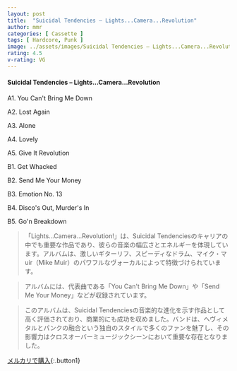 ```yaml
---
layout: post
title:  "Suicidal Tendencies – Lights...Camera...Revolution"
author: mmr
categories: [ Cassette ]
tags: [ Hardcore, Punk ]
image: ../assets/images/Suicidal Tendencies – Lights...Camera...Revolution.jpg
rating: 4.5
v-rating: VG
---
```


#### Suicidal Tendencies – Lights...Camera...Revolution

A1. You Can't Bring Me Down

A2. Lost Again

A3. Alone

A4. Lovely

A5. Give It Revolution

B1. Get Whacked

B2. Send Me Your Money

B3. Emotion No. 13

B4. Disco's Out, Murder's In

B5. Go'n Breakdown

> 「Lights...Camera...Revolution!」は、Suicidal Tendenciesのキャリアの中でも重要な作品であり、彼らの音楽の幅広さとエネルギーを体現しています。アルバムは、激しいギターリフ、スピーディなドラム、マイク・マuir（Mike Muir）のパワフルなヴォーカルによって特徴づけられています。

> アルバムには、代表曲である「You Can't Bring Me Down」や「Send Me Your Money」などが収録されています。

> このアルバムは、Suicidal Tendenciesの音楽的な進化を示す作品として高く評価されており、商業的にも成功を収めました。バンドは、ヘヴィメタルとパンクの融合という独自のスタイルで多くのファンを魅了し、その影響力はクロスオーバーミュージックシーンにおいて重要な存在となりました。


[メルカリで購入](https://jp.mercari.com/item/m66534589009){:.button1}

